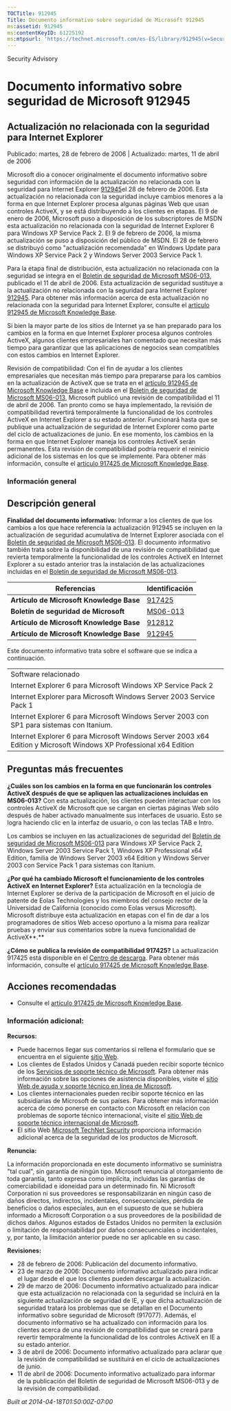 ```yaml
---
TOCTitle: 912945
Title: Documento informativo sobre seguridad de Microsoft 912945
ms:assetid: 912945
ms:contentKeyID: 61225192
ms:mtpsurl: 'https://technet.microsoft.com/es-ES/library/912945(v=Security.10)'
---
```


Security Advisory

Documento informativo sobre seguridad de Microsoft 912945
=========================================================

Actualización no relacionada con la seguridad para Internet Explorer
--------------------------------------------------------------------

Publicado: martes, 28 de febrero de 2006 | Actualizado: martes, 11 de abril de 2006

Microsoft dio a conocer originalmente el documento informativo sobre seguridad con información de la actualización no relacionada con la seguridad para Internet Explorer [912945](http://support.microsoft.com/kb/912945)el 28 de febrero de 2006. Esta actualización no relacionada con la seguridad incluye cambios menores a la forma en que Internet Explorer procesa algunas páginas Web que usan controles ActiveX, y se está distribuyendo a los clientes en etapas. El 9 de enero de 2006, Microsoft puso a disposición de los subscriptores de MSDN esta actualización no relacionada con la seguridad de Internet Explorer 6 para Windows XP Service Pack 2. El 9 de febrero de 2006, la misma actualización se puso a disposición del público de MSDN. El 28 de febrero se distribuyó como "actualización recomendada" en Windows Update para Windows XP Service Pack 2 y Windows Server 2003 Service Pack 1.

Para la etapa final de distribución, esta actualización no relacionada con la seguridad se integra en el [Boletín de seguridad de Microsoft MS06-013](http://www.microsoft.com/spain/technet/seguridad/boletines/ms06-013-it.mspx), publicado el 11 de abril de 2006. Esta actualización de seguridad sustituye a la actualización no relacionada con la seguridad para Internet Explorer [912945](http://support.microsoft.com/kb/912945). Para obtener más información acerca de esta actualización no relacionada con la seguridad para Internet Explorer, consulte el [artículo 912945 de Microsoft Knowledge Base](http://support.microsoft.com/kb/912945).

Si bien la mayor parte de los sitios de Internet ya se han preparado para los cambios en la forma en que Internet Explorer procesa algunos controles ActiveX, algunos clientes empresariales han comentado que necesitan más tiempo para garantizar que las aplicaciones de negocios sean compatibles con estos cambios en Internet Explorer.

Revisión de compatibilidad: Con el fin de ayudar a los clientes empresariales que necesitan más tiempo para prepararse para los cambios en la actualización de ActiveX que se trata en el [artículo 912945 de Microsoft Knowledge Base](http://support.microsoft.com/kb/912945) e incluida en el [Boletín de seguridad de Microsoft MS06-013](http://www.microsoft.com/spain/technet/seguridad/boletines/ms06-013-it.mspx), Microsoft publicó una revisión de compatibilidad el 11 de abril de 2006. Tan pronto como se haya implementado, la revisión de compatibilidad revertirá temporalmente la funcionalidad de los controles ActiveX en Internet Explorer a su estado anterior. Funcionará hasta que se publique una actualización de seguridad de Internet Explorer como parte del ciclo de actualizaciones de junio. En ese momento, los cambios en la forma en que Internet Explorer maneja los controles ActiveX serán permanentes. Esta revisión de compatibilidad podría requerir el reinicio adicional de los sistemas en los que se implemente. Para obtener más información, consulte el [artículo 917425 de Microsoft Knowledge Base](http://support.microsoft.com/kb/917425).

### Información general

Descripción general
-------------------

<span></span>
**Finalidad del documento informativo:** Informar a los clientes de que los cambios a los que hace referencia la actualización 912945 se incluyen en la actualización de seguridad acumulativa de Internet Explorer asociada con el [Boletín de seguridad de Microsoft MS06-013](http://www.microsoft.com/spain/technet/seguridad/boletines/ms06-013-it.mspx). El documento informativo también trata sobre la disponibilidad de una revisión de compatibilidad que revierta temporalmente la funcionalidad de los controles ActiveX en Internet Explorer a su estado anterior tras la instalación de las actualizaciones incluidas en el [Boletín de seguridad de Microsoft MS06-013](http://www.microsoft.com/spain/technet/seguridad/boletines/ms06-013-it.mspx).

| Referencias                              | Identificación                                                                          |
|------------------------------------------|-----------------------------------------------------------------------------------------|
| **Artículo de Microsoft Knowledge Base** | [917425](http://support.microsoft.com/kb/917425)                                        |
| **Boletín de seguridad de Microsoft**    | [MS06-013](http://www.microsoft.com/spain/technet/seguridad/boletines/ms06-013-it.mspx) |
| **Artículo de Microsoft Knowledge Base** | [912812](http://support.microsoft.com/kb/912812)                                        |
| **Artículo de Microsoft Knowledge Base** | [912945](http://support.microsoft.com/kb/912945)                                        |

Este documento informativo trata sobre el software que se indica a continuación.

|                                                                                                                    |
|--------------------------------------------------------------------------------------------------------------------|
| Software relacionado                                                                                               |
| Internet Explorer 6 para Microsoft Windows XP Service Pack 2                                                       |
| Internet Explorer para Microsoft Windows Server 2003 Service Pack 1                                                |
| Internet Explorer 6 para Microsoft Windows Server 2003 con SP1 para sistemas con Itanium.                          |
| Internet Explorer 6 para Microsoft Windows Server 2003 x64 Edition y Microsoft Windows XP Professional x64 Edition |

Preguntas más frecuentes
------------------------

<span></span>
**¿Cuáles son los cambios en la forma en que funcionarán los controles ActiveX después de que se apliquen las actualizaciones incluidas en MS06-013?**
Con esta actualización, los clientes pueden interactuar con los controles ActiveX de Microsoft que se cargan en ciertas páginas Web sólo después de haber activado manualmente sus interfaces de usuario. Esto se logra haciendo clic en la interfaz de usuario, o con las teclas TAB e Intro.

Los cambios se incluyen en las actualizaciones de seguridad del [Boletín de seguridad de Microsoft MS06-013](http://www.microsoft.com/spain/technet/seguridad/boletines/ms06-013-it.mspx) para Windows XP Service Pack 2, Windows Server 2003 Service Pack 1, Windows XP Professional x64 Edition, familia de Windows Server 2003 x64 Edition y Windows Server 2003 con Service Pack 1 para sistemas con Itanium.

**¿Por qué ha cambiado Microsoft el funcionamiento de los controles ActiveX en Internet Explorer?**
Esta actualización en la tecnología de Internet Explorer se deriva de la participación de Microsoft en el juicio de patente de Eolas Technologies y los miembros del consejo rector de la Universidad de California (conocido como Eolas versus Microsoft). Microsoft distribuye esta actualización en etapas con el fin de dar a los programadores de sitios Web acceso oportuno a la misma para realizar pruebas y enviar sus comentarios sobre la nueva funcionalidad de ActiveX**.**

**¿Cómo se publica la revisión de compatibilidad 917425?**
La actualización 917425 está disponible en el [Centro de descarga](http://www.microsoft.com/downloads/). Para obtener más información, consulte el [artículo 917425 de Microsoft Knowledge Base](http://support.microsoft.com/kb/917425).

Acciones recomendadas
---------------------

<span></span>
-   Consulte el [artículo 917425 de Microsoft Knowledge Base](http://support.microsoft.com/kb/917425).

### Información adicional:

**Recursos:**

-   Puede hacernos llegar sus comentarios si rellena el formulario que se encuentra en el siguiente [sitio Web](https://support.microsoft.com/common/survey.aspx?scid=sw;en;1257&amp;showpage=1&amp;ws=technet&amp;sd=tech).
-   Los clientes de Estados Unidos y Canadá pueden recibir soporte técnico de los [Servicios de soporte técnico de Microsoft](http://support.microsoft.com/default.aspx?scid=fh;es-es;incidentsubmit). Para obtener más información sobre las opciones de asistencia disponibles, visite el [sitio Web de ayuda y soporte técnico en línea de Microsoft](http://support.microsoft.com/).
-   Los clientes internacionales pueden recibir soporte técnico en las subsidiarias de Microsoft de sus países. Para obtener más información acerca de cómo ponerse en contacto con Microsoft en relación con problemas de soporte técnico internacional, visite el [sitio Web de soporte técnico internacional de Microsoft](http://go.microsoft.com/fwlink/?linkid=21155).
-   El sitio Web [Microsoft TechNet Security](http://www.microsoft.com/spain/technet/seguridad/default.asp) proporciona información adicional acerca de la seguridad de los productos de Microsoft.

**Renuncia:**

La información proporcionada en este documento informativo se suministra "tal cual", sin garantía de ningún tipo. Microsoft renuncia al otorgamiento de toda garantía, tanto expresa como implícita, incluidas las garantías de comerciabilidad e idoneidad para un determinado fin. Ni Microsoft Corporation ni sus proveedores se responsabilizarán en ningún caso de daños directos, indirectos, incidentales, consecuenciales, pérdida de beneficios o daños especiales, aun en el supuesto de que se hubiera informado a Microsoft Corporation o a sus proveedores de la posibilidad de dichos daños. Algunos estados de Estados Unidos no permiten la exclusión o limitación de responsabilidad por daños consecuenciales o incidentales, y, por tanto, la limitación anterior puede no ser aplicable en su caso.

**Revisiones:**

-   28 de febrero de 2006: Publicación del documento informativo.
-   23 de marzo de 2006: Documento informativo actualizado para indicar el lugar desde el que los clientes pueden descargar la actualización.
-   29 de marzo de 2006: Documento informativo actualizado para indicar que esta actualización no relacionada con la seguridad se incluirá en la siguiente actualización de seguridad de IE, y que dicha actualización de seguridad tratará los problemas que se detallan en el Documento informativo sobre seguridad de Microsoft (917077). Además, el documento informativo se ha actualizado con información para los clientes acerca de una revisión de compatibilidad que se creará para revertir temporalmente la funcionalidad de los controles ActiveX en IE a su estado anterior.
-   3 de abril de 2006: Documento informativo actualizado para aclarar que la revisión de compatibilidad se sustituirá en el ciclo de actualizaciones de junio.
-   11 de abril de 2006: Documento informativo actualizado para informar de la publicación del Boletín de seguridad de Microsoft MS06-013 y de la revisión de compatibilidad.

*Built at 2014-04-18T01:50:00Z-07:00*
